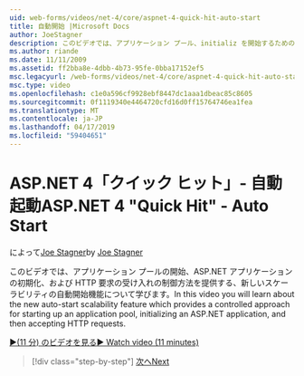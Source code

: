 ```yaml
---
uid: web-forms/videos/net-4/core/aspnet-4-quick-hit-auto-start
title: 自動開始 |Microsoft Docs
author: JoeStagner
description: このビデオでは、アプリケーション プール、initializ を開始するための制御方法を提供する、新しいスケーラビリティの自動開始機能について学びます.
ms.author: riande
ms.date: 11/11/2009
ms.assetid: ff2bba8e-4dbb-4b73-95fe-0bba17152ef5
msc.legacyurl: /web-forms/videos/net-4/core/aspnet-4-quick-hit-auto-start
msc.type: video
ms.openlocfilehash: c1e0a596cf9928ebf8447dc1aaa1dbeac85c8605
ms.sourcegitcommit: 0f1119340e4464720cfd16d0ff15764746ea1fea
ms.translationtype: MT
ms.contentlocale: ja-JP
ms.lasthandoff: 04/17/2019
ms.locfileid: "59404651"
---
```

# <a name="aspnet-4-quick-hit---auto-start"></a><span data-ttu-id="86dd5-103">ASP.NET 4「クイック ヒット」- 自動起動</span><span class="sxs-lookup"><span data-stu-id="86dd5-103">ASP.NET 4 "Quick Hit" - Auto Start</span></span>

<span data-ttu-id="86dd5-104">によって[Joe Stagner](https://github.com/JoeStagner)</span><span class="sxs-lookup"><span data-stu-id="86dd5-104">by [Joe Stagner](https://github.com/JoeStagner)</span></span>

<span data-ttu-id="86dd5-105">このビデオでは、アプリケーション プールの開始、ASP.NET アプリケーションの初期化、および HTTP 要求の受け入れの制御方法を提供する、新しいスケーラビリティの自動開始機能について学びます。</span><span class="sxs-lookup"><span data-stu-id="86dd5-105">In this video you will learn about the new auto-start scalability feature which provides a controlled approach for starting up an application pool, initializing an ASP.NET application, and then accepting HTTP requests.</span></span> 

[<span data-ttu-id="86dd5-106">&#9654;(11 分) のビデオを見る</span><span class="sxs-lookup"><span data-stu-id="86dd5-106">&#9654; Watch video (11 minutes)</span></span>](https://channel9.msdn.com/Blogs/ASP-NET-Site-Videos/aspnet-4-quick-hit-auto-start)

> [!div class="step-by-step"]
> [<span data-ttu-id="86dd5-107">次へ</span><span class="sxs-lookup"><span data-stu-id="86dd5-107">Next</span></span>](aspnet-4-quick-hit-clean-webconfig-files.md)
